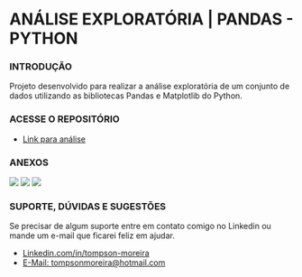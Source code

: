 # ANÁLISE EXPLORATÓRIA | PANDAS - PYTHON

### INTRODUÇÃO 
Projeto desenvolvido para realizar a análise exploratória de um conjunto de dados utilizando as bibliotecas Pandas e Matplotlib do Python.

### ACESSE O REPOSITÓRIO
- [Link para análise](https://github.com/Tompson97/analise-exploratoria/blob/main/analise.ipynb)

### ANEXOS
[<img src="https://i.ibb.co/FYcyrzV/Venda-m-dia-produto.png" border="0">](https://github.com/Tompson97/analise-exploratoria)
[<img src="https://i.ibb.co/FnGW3D3/Lucro-por-marca.png" border="0">](https://github.com/Tompson97/analise-exploratoria)
[<img src="https://i.ibb.co/DK7sYc5/Lucro-por-ano.png" border="0">](https://github.com/Tompson97/analise-exploratoria)



### SUPORTE, DÚVIDAS E SUGESTÕES
Se precisar de algum suporte entre em contato comigo no Linkedin ou mande um e-mail que ficarei feliz em ajudar.
- [Linkedin.com/in/tompson-moreira](https://www.linkedin.com/in/tompson-moreira/)
- [E-Mail: tompsonmoreira@hotmail.com](tompsonmoreira@hotmail.com)
